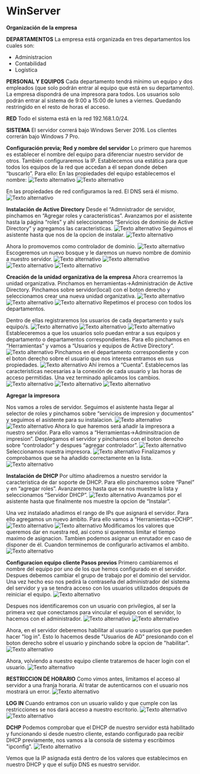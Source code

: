 # WinServer

**Organización de la empresa**

**DEPARTAMENTOS**
La empresa está organizada en tres departamentos los cuales son:
- Administracion
- Contabilidad
- Logística

**PERSONAL Y EQUIPOS**
Cada departamento tendrá mínimo un equipo y dos empleados (que solo podrán entrar al equipo que está en su departamento).
La empresa dispondrá de una impresora para todos.
Los usuarios solo podrán entrar al sistema de 9:00 a 15:00 de lunes a viernes. Quedando restringido en el resto de horas el acceso.

**RED**
Todo el sistema está en la red 192.168.1.0/24.

**SISTEMA**
El servidor correrá bajo Windows Server 2016.
Los clientes correrán bajo Windows 7 Pro.

**Configuración previa; Red y nombre del servidor**
Lo primero que haremos es establecer el nombre del equipo para diferenciar nuestro servidor de otros. También configuraremos la IP. Establecemos una estática para que todos los equipos de la red que accedan a él sepan donde deben “buscarlo”. Para ello:
En las propiedades del equipo establecemos el nombre:
![Texto alternativo](https://github.com/SomaTherion/WinServer/blob/master/1.png)
![Texto alternativo](https://github.com/SomaTherion/WinServer/blob/master/2.png)

En las propiedades de red configuramos la red. El DNS será él mismo.
![Texto alternativo](https://github.com/SomaTherion/WinServer/blob/master/3.png)


**Instalación de Active Directory**
Desde el “Admnistrador de servidor, pinchamos en “Agregar roles y caracteristicas”.	 Avanzamos por el asistente hasta la página “roles” y ahí seleccionamos “Servicios de dominio de Active Directory” y agregamos las caracteristicas. 
![Texto alternativo](https://github.com/SomaTherion/WinServer/blob/master/4.png)
Seguimos el asistente hasta que nos de la opcion de instalar.
![Texto alternativo](https://github.com/SomaTherion/WinServer/blob/master/5.png)

Ahora lo promovemos como controlador de dominio.
![Texto alternativo](https://github.com/SomaTherion/WinServer/blob/master/6.png)
Escogeremos un nuevo bosque y  le daremos un nuevo nombre de dominio a nuestro servidor.
![Texto alternativo](https://github.com/SomaTherion/WinServer/blob/master/7.png)
![Texto alternativo](https://github.com/SomaTherion/WinServer/blob/master/8.png)
![Texto alternativo](https://github.com/SomaTherion/WinServer/blob/master/9.png)
![Texto alternativo](https://github.com/SomaTherion/WinServer/blob/master/10.png)

**Creación de la unidad organizativa de la empresa**
Ahora crearremos la unidad organizativa. 
Pinchamos en herramientas->Administración de Active Directory. Pinchamos sobre servidor(local) con el boton derecho y seleccionamos crear una nueva unidad organizativa. 
![Texto alternativo](https://github.com/SomaTherion/WinServer/blob/master/11.png)
![Texto alternativo](https://github.com/SomaTherion/WinServer/blob/master/12.png)
![Texto alternativo](https://github.com/SomaTherion/WinServer/blob/master/13.png)
Repetimos el proceso con todos los departamentos.

Dentro de ellas registraremos los usuarios de cada departamento y su/s equipo/s.
![Texto alternativo](https://github.com/SomaTherion/WinServer/blob/master/14.png)
![Texto alternativo](https://github.com/SomaTherion/WinServer/blob/master/15.png)
![Texto alternativo](https://github.com/SomaTherion/WinServer/blob/master/16.png)
Estableceremos a que los usuarios solo puedan entrar a sus equipos y departamento o departamentos correspondientes. Para ello pinchamos en “Herramientas” y vamos a “Usuarios y equipos de Active Directory”.
![Texto alternativo](https://github.com/SomaTherion/WinServer/blob/master/18.png)
Pinchamos en el departamento correspondiente y con el boton derecho sobre el usuario que nos interesa entramos en sus propiedades. 
![Texto alternativo](https://github.com/SomaTherion/WinServer/blob/master/19.png)
Ahí iremos a “Cuenta”. Establecemos las caracteristicas necesarias a la conexión de cada usuario y las horas de acceso permitidas. Una vez terminado aplicamos los cambios.
![Texto alternativo](https://github.com/SomaTherion/WinServer/blob/master/20.png)
![Texto alternativo](https://github.com/SomaTherion/WinServer/blob/master/21.png)
![Texto alternativo](https://github.com/SomaTherion/WinServer/blob/master/22.png)

**Agregar la impresora** 

Nos vamos a roles de servidor. Seguimos el asistente hasta llegar al selector de roles y pinchamos sobre “servicios de impresion y documentos” y seguimos el asistente para su instalacion.
![Texto alternativo](https://github.com/SomaTherion/WinServer/blob/master/23.png)
![Texto alternativo](https://github.com/SomaTherion/WinServer/blob/master/24.png)
Ahora lo que haremos será añadir la impresora a nuestro servidor. Para ello vamos a “Herramientas→Adminsitracion de impresion”. Desplegamos el servidor y pinchamos con el boton derecho sobre “controlador” y despues “agregar controlador”.
![Texto alternativo](https://github.com/SomaTherion/WinServer/blob/master/25.png)
Seleccionamos nuestra impresora.
![Texto alternativo](https://github.com/SomaTherion/WinServer/blob/master/26.png)
Finalizamos y comprobamos que se ha añadido correctamente en la lista.
![Texto alternativo](https://github.com/SomaTherion/WinServer/blob/master/27.png)

**Instalación de DHCP**
Por ultimo añadiremos a nuestro servidor la caracteristica de dar soporte de DHCP. Para ello pincharemos sobre “Panel” y en “agregar roles”. Avanzaremos hasta que se nos muestre la lista y seleccionamos “Servidor DHCP”.
![Texto alternativo](https://github.com/SomaTherion/WinServer/blob/master/28.png)
Avanzamos por el asistente hasta que finalmente nos muestre la opcion de “Instalar”.

Una vez instalado añadimos el rango de IPs que asignará el servidor. Para ello agregamos un nuevo ámbito. Para ello vamos a “Herramientas->DCHP”.
![Texto alternativo](https://github.com/SomaTherion/WinServer/blob/master/29.png)
![Texto alternativo](https://github.com/SomaTherion/WinServer/blob/master/30.png)
Modificamos los valores que queremos dar en nuestra red, así como si queremos limitar el tiempo maximo de asignacion. Tambien podemos asignar un enrutador en caso de disponer de él. Cuandon terminemos de configurarlo activamos el ambito.
![Texto alternativo](https://github.com/SomaTherion/WinServer/blob/master/31.png)

**Configuracion equipo cliente
Pasos previos**
Primero cambiaremos el nombre del equipo por uno de los que hemos configurado en el servidor. Despues debemos cambiar el grupo de trabajo por el dominio del servidor. Una vez hecho eso nos pedirá la contraseña del administrador del sistema del servidor y ya se tendra acceso con los usuarios utilizados después de reiniciar el equipo.
![Texto alternativo](https://github.com/SomaTherion/WinServer/blob/master/33.png)

Despues nos identificaremos con un usuario con privilegios, al ser la primera vez que conectamos para vincular el equipo con el servidor, lo hacemos con el administrador.
![Texto alternativo](https://github.com/SomaTherion/WinServer/blob/master/34.png)
![Texto alternativo](https://github.com/SomaTherion/WinServer/blob/master/35.png)

Ahora, en el servidor deberemos habilitar al usuario o usuarios que pueden hacer "log in". Esto lo hacemos desde "Usuarios de AD" presionando con el boton derecho sobre el usuario y pinchando sobre la opcion de "habilitar".
![Texto alternativo](https://github.com/SomaTherion/WinServer/blob/master/38.png)

Ahora, volviendo a nuestro equipo cliente trataremos de hacer login con el usuario.
![Texto alternativo](https://github.com/SomaTherion/WinServer/blob/master/37.png)

**RESTRICCION DE HORARIO**
Como vimos antes, limitamos el acceso al servidor a una franja horaria. Al tratar de autenticarnos con el usuario nos mostrará un error.
![Texto alternativo](https://github.com/SomaTherion/WinServer/blob/master/39.png)

**LOG IN**
Cuando entramos con un usuario valido y que cumple con las restricciones se nos dará acceso a nuestro escritorio.
![Texto alternativo](https://github.com/SomaTherion/WinServer/blob/master/36.png)
![Texto alternativo](https://github.com/SomaTherion/WinServer/blob/master/40.png)

**DCHP**
Podemos comprobar que el DHCP de nuestro servidor está habilitado y funcionando si desde nuestro cliente, estando configurado paa recibir DHCP previamente, nos vamos a la consola de sistema y escribimos "ipconfig".
![Texto alternativo](https://github.com/SomaTherion/WinServer/blob/master/41.png)

Vemos que la IP asignada está dentro de los valores que establecimos en nuestro DHCP y que el sufijo DNS es nuestro servidor.










